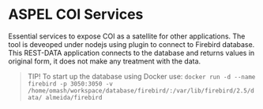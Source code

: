 # ASPEL COI Services

Essential services to expose COI as a satellite for other applications. The tool is deveoped under nodejs using plugin to connect to Firebird database. This REST-DATA application connects to the database and returns values in original form, it does not make any treatment with the data.

> TIP! To start up the database using Docker use:
> `docker run -d --name firebird -p 3050:3050 -v /home/omash/workspace/database/firebird/:/var/lib/firebird/2.5/data/ almeida/firebird`